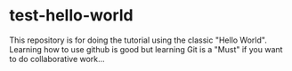 # test-hello-world
This repository is for doing the tutorial using the classic "Hello World".
Learning how to use github is good but learning Git is a "Must" if you want to do collaborative work...
